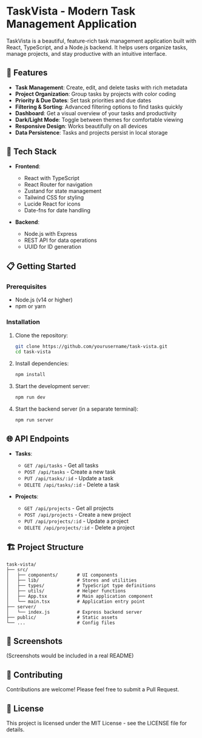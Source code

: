 # TaskVista - Modern Task Management Application

TaskVista is a beautiful, feature-rich task management application built with React, TypeScript, and a Node.js backend. It helps users organize tasks, manage projects, and stay productive with an intuitive interface.

## 🌟 Features

- **Task Management**: Create, edit, and delete tasks with rich metadata
- **Project Organization**: Group tasks by projects with color coding
- **Priority & Due Dates**: Set task priorities and due dates
- **Filtering & Sorting**: Advanced filtering options to find tasks quickly
- **Dashboard**: Get a visual overview of your tasks and productivity
- **Dark/Light Mode**: Toggle between themes for comfortable viewing
- **Responsive Design**: Works beautifully on all devices
- **Data Persistence**: Tasks and projects persist in local storage

## 🚀 Tech Stack

- **Frontend**:
  - React with TypeScript
  - React Router for navigation
  - Zustand for state management
  - Tailwind CSS for styling
  - Lucide React for icons
  - Date-fns for date handling

- **Backend**:
  - Node.js with Express
  - REST API for data operations
  - UUID for ID generation

## 📋 Getting Started

### Prerequisites

- Node.js (v14 or higher)
- npm or yarn

### Installation

1. Clone the repository:
   ```bash
   git clone https://github.com/yourusername/task-vista.git
   cd task-vista
   ```

2. Install dependencies:
   ```bash
   npm install
   ```

3. Start the development server:
   ```bash
   npm run dev
   ```

4. Start the backend server (in a separate terminal):
   ```bash
   npm run server
   ```

## 🌐 API Endpoints

- **Tasks**:
  - `GET /api/tasks` - Get all tasks
  - `POST /api/tasks` - Create a new task
  - `PUT /api/tasks/:id` - Update a task
  - `DELETE /api/tasks/:id` - Delete a task

- **Projects**:
  - `GET /api/projects` - Get all projects
  - `POST /api/projects` - Create a new project
  - `PUT /api/projects/:id` - Update a project
  - `DELETE /api/projects/:id` - Delete a project

## 🏗️ Project Structure

```
task-vista/
├── src/
│   ├── components/       # UI components
│   ├── lib/              # Stores and utilities
│   ├── types/            # TypeScript type definitions
│   ├── utils/            # Helper functions
│   ├── App.tsx           # Main application component
│   └── main.tsx          # Application entry point
├── server/
│   └── index.js          # Express backend server
├── public/               # Static assets
└── ...                   # Config files
```

## 📱 Screenshots

(Screenshots would be included in a real README)

## 🤝 Contributing

Contributions are welcome! Please feel free to submit a Pull Request.

## 📄 License

This project is licensed under the MIT License - see the LICENSE file for details.